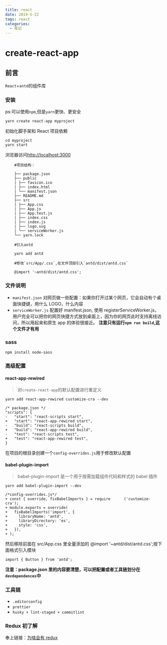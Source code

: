 ```yaml
---
title: react
date: 2019-5-22
tags: react
categories:
  - 笔记
---
```


# create-react-app

## 前言

`React`+`antd`的组件库

### 安装

ps:可以使用`npm`,但是`yarn`更快、更安全

    yarn create react-app myproject

初始化脚手架和 React 项目依赖

    cd myproject
    yarn start

浏览器访问[http://localhost:3000](http://localhost:3000)

```
    #项目结构：

    ├── package.json
    ├── public
    | ├── favicon.ico
    | ├── index.html
    | └── manifest.json
    ├── README.md
    ├── src
    | ├── App.css
    | ├── App.js
    | ├── App.test.js
    | ├── index.css
    | ├── index.js
    | ├── logo.svg
    | └── serviceWorker.js
    └── yarn.lock

    #引入antd

    yarn add antd

    #修改`src/App/.css`,在文件顶部引入`antd/dist/antd.css`

    @import '~antd/dist/antd.css';
```

### 文件说明

- `manifest.json`
  对网页做一些配置：如果你打开过某个网页，它会自动有个桌面快捷键，用什么 LOGO，什么内容
- `serviceWorker.js`
  配置好 manifest.json, 使用 registerServiceWorker.js，用户完全可以把你的网页快捷方式放到桌面上，因为你的网页此时支持离线访问，所以用起来和原生 app 的体验很接近。
  **注意只有运行`npm run build`,这个文件才有用**

### sass

    npm install node-sass

### 高级配置

#### react-app-rewired

> 对`create-react-app`的默认配置进行重定义

    yarn add react-app-rewired customize-cra --dev

    /* package.json */
    "scripts": {
    -   "start": "react-scripts start",
    +   "start": "react-app-rewired start",
    -   "build": "react-scripts build",
    +   "build": "react-app-rewired build",
    -   "test": "react-scripts test",
    +   "test": "react-app-rewired test",
    }

在项目的根目录创建一个`config-overrides.js`用于修改默认配置

#### babel-plugin-import

> babel-plugin-import 是一个用于按需加载组件代码和样式的 babel 插件

    yarn add babel-plugin-import --dev

    /*config-overrides.js*/
    + const { override, fixBabelImports } = require      ('customize-cra');
    + module.exports = override(
    +   fixBabelImports('import', {
    +     libraryName: 'antd',
    +     libraryDirectory: 'es',
    +     style: 'css',
    +   }),
    + );

然后移除前面在 src/App.css 里全量添加的 @import '~antd/dist/antd.css';按下面格式引入模块

    import { Button } from 'antd';

**注意：package.json 里的内容要清楚，可以把配置或者工具链划分在`devdependences`中**

### 工具链

- `.editorconfig`
- `prettier`
- `husky + lint-staged + commitlint`

### Redux 初了解

奉上链接：[为啥会有 redux](https://www.zhihu.com/question/41312576/answer/90782136)
